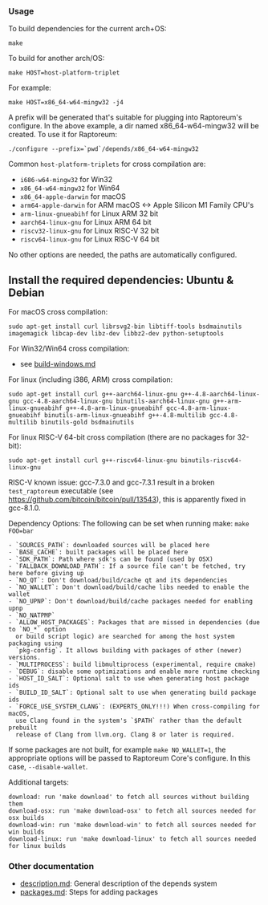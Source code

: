 ### Usage

To build dependencies for the current arch+OS:

    make

To build for another arch/OS:

    make HOST=host-platform-triplet

For example:

    make HOST=x86_64-w64-mingw32 -j4

A prefix will be generated that's suitable for plugging into Raptoreum's
configure. In the above example, a dir named x86_64-w64-mingw32 will be
created. To use it for Raptoreum:

    ./configure --prefix=`pwd`/depends/x86_64-w64-mingw32

Common `host-platform-triplets` for cross compilation are:

- `i686-w64-mingw32` for Win32
- `x86_64-w64-mingw32` for Win64
- `x86_64-apple-darwin` for macOS
- `arm64-apple-darwin` for ARM macOS <-> Apple Silicon M1 Family CPU's
- `arm-linux-gnueabihf` for Linux ARM 32 bit
- `aarch64-linux-gnu` for Linux ARM 64 bit
- `riscv32-linux-gnu` for Linux RISC-V 32 bit
- `riscv64-linux-gnu` for Linux RISC-V 64 bit

No other options are needed, the paths are automatically configured.

Install the required dependencies: Ubuntu & Debian
--------------------------------------------------

For macOS cross compilation:

    sudo apt-get install curl librsvg2-bin libtiff-tools bsdmainutils imagemagick libcap-dev libz-dev libbz2-dev python-setuptools

For Win32/Win64 cross compilation:

- see [build-windows.md](../doc/build-windows.md#cross-compilation-for-ubuntu-and-windows-subsystem-for-linux)

For linux (including i386, ARM) cross compilation:

    sudo apt-get install curl g++-aarch64-linux-gnu g++-4.8-aarch64-linux-gnu gcc-4.8-aarch64-linux-gnu binutils-aarch64-linux-gnu g++-arm-linux-gnueabihf g++-4.8-arm-linux-gnueabihf gcc-4.8-arm-linux-gnueabihf binutils-arm-linux-gnueabihf g++-4.8-multilib gcc-4.8-multilib binutils-gold bsdmainutils

For linux RISC-V 64-bit cross compilation (there are no packages for 32-bit):

    sudo apt-get install curl g++-riscv64-linux-gnu binutils-riscv64-linux-gnu

RISC-V known issue: gcc-7.3.0 and gcc-7.3.1 result in a broken `test_raptoreum` executable (see https://github.com/bitcoin/bitcoin/pull/13543),
this is apparently fixed in gcc-8.1.0.

Dependency Options:
The following can be set when running make: `make FOO=bar`

    - `SOURCES_PATH`: downloaded sources will be placed here
    - `BASE_CACHE`: built packages will be placed here
    - `SDK_PATH`: Path where sdk's can be found (used by OSX)
    - `FALLBACK_DOWNLOAD_PATH`: If a source file can't be fetched, try here before giving up
    - `NO_QT`: Don't download/build/cache qt and its dependencies
    - `NO_WALLET`: Don't download/build/cache libs needed to enable the wallet
    - `NO_UPNP`: Don't download/build/cache packages needed for enabling upnp
    - `NO_NATPMP`
    - `ALLOW_HOST_PACKAGES`: Packages that are missed in dependencies (due to `NO_*` option
      or build script logic) are searched for among the host system packaging using
      `pkg-config`. It allows building with packages of other (newer) versions.
    - `MULTIPROCESS`: build libmultiprocess (experimental, require cmake)
    - `DEBUG`: disable some optimizations and enable more runtime checking
    - `HOST_ID_SALT`: Optional salt to use when generating host package ids
    - `BUILD_ID_SALT`: Optional salt to use when generating build package ids
    - `FORCE_USE_SYSTEM_CLANG`: (EXPERTS_ONLY!!!) When cross-compiling for macOS, 
      use Clang found in the system's `$PATH` rather than the default prebuilt
      release of Clang from llvm.org. Clang 8 or later is required.

If some packages are not built, for example `make NO_WALLET=1`, the appropriate
options will be passed to Raptoreum Core's configure. In this case, `--disable-wallet`.

Additional targets:

    download: run 'make download' to fetch all sources without building them
    download-osx: run 'make download-osx' to fetch all sources needed for osx builds
    download-win: run 'make download-win' to fetch all sources needed for win builds
    download-linux: run 'make download-linux' to fetch all sources needed for linux builds

### Other documentation

- [description.md](description.md): General description of the depends system
- [packages.md](packages.md): Steps for adding packages

